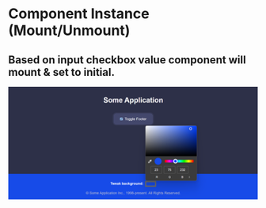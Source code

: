 <h1>Component Instance (Mount/Unmount)</h1>
<h2> Based on input checkbox value component will mount & set to initial. </h2>

![alt text](image.png)
